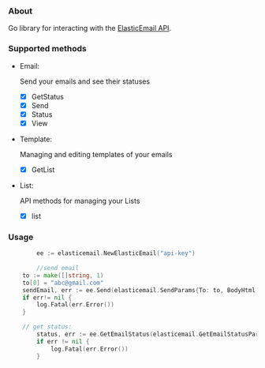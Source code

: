 ### About

Go library for interacting with the [ElasticEmail API](https://api.elasticemail.com/public/help#start).

### Supported methods

- Email:

    Send your emails and see their statuses

    - [x] GetStatus  
    - [x] Send  
    - [x] Status  
    - [x] View
    
- Template:

    Managing and editing templates of your emails

    - [x] GetList

- List:

    API methods for managing your Lists

    - [x] list    
        
        
### Usage

```go
        ee := elasticemail.NewElasticEmail("api-key")
        
        //send email
	to := make([]string, 1)
	to[0] = "abc@gmail.com"
	sendEmail, err := ee.Send(elasticemail.SendParams{To: to, BodyHtml: "<b>Hello!</b>", Subject: "Hello", From: "noreply@eeee.eee"})
	if err!= nil {
		log.Fatal(err.Error())
	}
	
	// get status:
    	status, err := ee.GetEmailStatus(elasticemail.GetEmailStatusParams{TransactionID: sendEmail.TransactionID})
    	if err != nil {
    		log.Fatal(err.Error())
    	}


```

